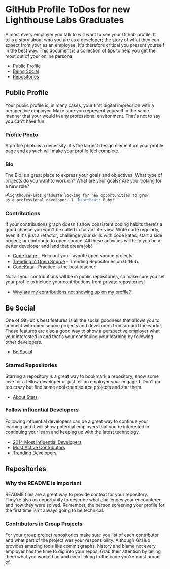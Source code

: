 # GitHub Profile ToDos for new Lighthouse Labs Graduates
Almost every employer you talk to will want to see your Github
profile. It tells a story about who you are as a developer;
the story of what they can expect from your as an employee.  It's
therefore critical you present yourself in the best way.  This document
is a collection of tips to help you get the most out of your online
persona.

* [Public Profile](#public-profile)
* [Being Social](#be-social)
* [Repositories](#repositories)

## Public Profile
Your public profile is, in many cases, your first digital impression with
a perspective employer.  Make sure you represent yourself in the same
manner that your would in any professional environment.  That's not to say
you can't have fun.

### Profile Photo
A profile photo is a necessity.  It's the largest design element on your profile
page and as such will make your profile feel complete.

### Bio
The Bio is a great place to express your goals and objectives.
What type of projects do you want to work on?  What are your goals?  Are you
looking for a new role?

``` markdown
@lighthouse-labs graduate looking for new opportunities to grow
as a professional developer. I :heartbeat: Ruby!
```

### Contributions
If your contributions graph doesn't show consistent coding habits there's a
good chance you won't be called in for an interview.  Write code regularly,
even if it's just a refactor; challenge your skills with code katas; start a side project; or
contribute to open source.  All these activities will help you be a better developer and land that
dream job!

* [CodeTriage](https://www.codetriage.com/) - Help out your favorite open source projects.
* [Trending in Open Source](https://github.com/trending) - Trending Repositories on GitHub.
* [CodeKata](http://codekata.com/) - Practice is the best teacher!

Not all your contributions will be in public repositories, so make sure you set
your profile to include your contributions from private repositories!

* [Why are my contributions not showing up on my profile?](https://help.github.com/articles/why-are-my-contributions-not-showing-up-on-my-profile/)

## Be Social

One of GitHub's best features is all the social goodness that allows you to
connect with open source projects and developers from around the world!  These
features are also a good way to show a perspective employer what your interested
in and that's your continuing your learning by following other developers.

* [Be Social](https://help.github.com/articles/be-social/)

### Starred Repositories
Starring a repository is a great way to bookmark a repository, show some love
for a fellow developer or just tell an employer your engaged.  Don't go too crazy
but find some cool open source projects and star them.

* [About Stars](https://help.github.com/articles/about-stars/)

### Follow influential Developers
Following influential developers can be a great way to continue your learning
and it will show potential employers that you're interested in continuing your
learn and keeping up with the latest technology.

* [2014 Most Influential Developers](https://github.com/floydwch/the-most-influential-developers-on-github)
* [Most Active Contributors](https://github.com/floydwch/the-most-influential-developers-on-github)
* [Trending Developers](https://github.com/trending/developers)

## Repositories

### Why the README is important
README files are a great way to provide context for your repository. They're also an 
opportunity to describe what challenges your encountered and how they were solved.
Remember, the person screening your profile for the first time isn't always going to be
technical.

### Contributors in Group Projects
For your group project repositories make sure you list of each contributor and
what part of the project was your responsibility.  Although GitHub provides
amazing tools like commit graphs, history and blame not every employer has the
time to dig into your repos. Grab their attention by telling them what you worked
on and even linking to the code you're most proud of.
